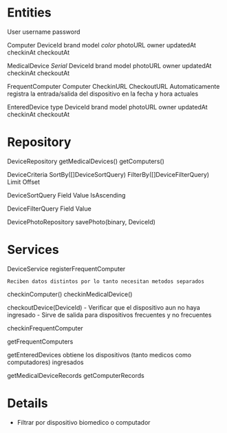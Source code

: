# Entities

User
  username
  password

Computer
  DeviceId
  brand
  model
  *color*
  photoURL
  owner
  updatedAt
  checkinAt
  checkoutAt

MedicalDevice
  *Serial*
  DeviceId
  brand
  model
  photoURL
  owner
  updatedAt
  checkinAt
  checkoutAt

FrequentComputer
  Computer
  CheckinURL
  CheckoutURL
    Automaticamente registra la entrada/salida del dispositivo en la fecha y hora actuales

EnteredDevice
  type
  DeviceId
  brand
  model
  photoURL
  owner
  updatedAt
  checkinAt
  checkoutAt

# Repository

DeviceRepository
  getMedicalDevices()
  getComputers()

  DeviceCriteria
    SortBy([]DeviceSortQuery)
    FilterBy([]DeviceFilterQuery)
    Limit
    Offset

  DeviceSortQuery
    Field
    Value
    IsAscending
 
  DeviceFilterQuery
    Field
    Value
  
DevicePhotoRepository
  savePhoto(binary, DeviceId)
  
# Services

DeviceService
  registerFrequentComputer

    Reciben datos distintos por lo tanto necesitan metodos separados
  checkinComputer()
  checkinMedicalDevice()

  checkoutDevice(DeviceId)
    - Verificar que el dispositivo aun no haya ingresado
    - Sirve de salida para dispositivos frecuentes y no frecuentes

  checkinFrequentComputer

  getFrequentComputers

  getEnteredDevices
    obtiene los dispositivos (tanto medicos como computadores) ingresados

  getMedicalDeviceRecords
  getComputerRecords

# Details

- Filtrar por dispositivo biomedico o computador
